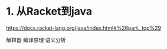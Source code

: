 




# 1. 从Racket到java




https://docs.racket-lang.org/java/index.html#%28part._top%29

解释器 编译原理 语义分析






























